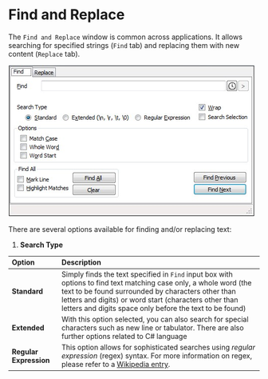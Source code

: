 # Find and Replace

The `Find and Replace` window is common across applications. It allows searching for specified strings  \(`Find` tab\) and replacing them with new content \(`Replace` tab\).

![](../../.gitbook/assets/find.jpg)

There are several options available for finding and/or replacing text:

1. **Search Type**

| Option | Description |
| :--- | :--- |
| **Standard** | Simply finds the text specified in `Find` input box with options to find text matching case only, a whole word \(the text to be found surrounded by characters other than letters and digits\) or word start \(characters other than letters and digits space only before the text to be found\) |
| **Extended** | With this option selected, you can also search for special characters such as new line or tabulator. There are also further options related to C\# language |
| **Regular Expression** | This option allows for sophisticated searches using _regular expression_ \(regex\) syntax. For more information on regex, please refer to a [Wikipedia entry](https://en.wikipedia.org/wiki/Regular_expression). |




